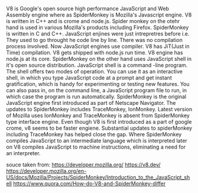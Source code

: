 V8 is Google's open source high performance JavaScript and Web Assembly engine where as SpiderMonkey is Mozilla's Javascript engine. V8 is written in C++ and is crome and node.js. 
Spider monkey on the otehr hand is used in various Mozilla's products including Firefox. SpiderMonkey is written in C and C++. JavaScript enjines were just intrepretres before i.e. They used to go throught he code line by line. There was no compilation process involved. Now JavaScript engines use compiler. V8 has JiT(Just in Time) compilation. V8 gets shipped with node.js run time. V8 engine has node.js at its  core.
SpiderMonkey on the other hand uses JavaScript shell in it's open source distribution. JavaScript shell is a command -line program. The shell offers two modes of operation. You can use it as an interactive shell, in which you type JavaScript code at a prompt and get instant gratification, which is handy for experimenting or testing new features. You can also pass in, on the command line, a JavaScript program file to run, in which case the program is run automatically.
SpiderMonkey is the original JavaScript engine first introduced as part of Netscape Navigator. The updates to SpiderMonkey includes TraceMonkey, IonMonkey. Latest version of Mozilla uses IonMonkey and TraceMonkey is absent from SpiderMonkey type interface engine. Even though V8 is first introduced as a part of google crome, v8 seems to be faster engiene. Substantial updates to spiderMonkey including TraceMonkey has helped close the gap. Where SpiderMonkey compiles JavaScript to an intermediate language which is interpreted later on V8 compiles JavaScript to machine instructions, eliminating a need for an interpreter.

souce taken from:
<https://developer.mozilla.org/>
<https://v8.dev/>
<https://developer.mozilla.org/en-US/docs/Mozilla/Projects/SpiderMonkey/Introduction_to_the_JavaScript_shell>
<https://www.quora.com/How-do-V8-and-SpiderMonkey-differ>
